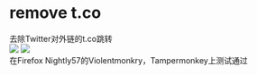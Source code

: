 # remove t.co
去除Twitter对外链的t.co跳转
<br>[![](https://img.shields.io/badge/%E5%AE%89%E8%A3%85%E7%9B%B4%E9%93%BE-%F0%9F%90%92-blue.svg)](https://raw.githubusercontent.com/kkren/remove_t.co/master/removetco.user.js "请确认已安装并启动脚本管理器")  [![](https://img.shields.io/badge/🌎-English-red.svg)](https://github.com/EMLVIRUS/remove_t.co/blob/master/en-us.md) 
<br>在Firefox Nightly57的Violentmonkry，Tampermonkey上测试通过
